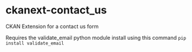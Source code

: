 ckanext-contact_us
==================

CKAN Extension for a contact us form

Requires the validate_email python module
install using this command 
```pip install validate_email```